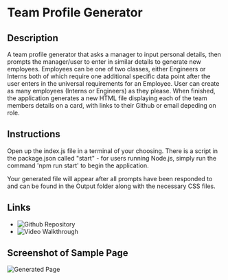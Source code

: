 # Team Profile Generator

## Description

A team profile generator that asks a manager to input personal details, then prompts the manager/user to enter in similar details to generate new employees.
Employees can be one of two classes, either Engineers or Interns both of which require one additional specific data point after the user enters in the universal requirements for an Employee. User can create as many employees (Interns or Engineers) as they please. When finished, the application generates a new HTML file displaying each of the team members details on a card, with links to their Github or email depeding on role.

## Instructions
Open up the index.js file in a terminal of your choosing. There is a script in the package.json called "start" - for users running Node.js, simply run the command 'npm run start' to begin the application.

Your generated file will appear after all prompts have been responded to and can be found in the Output folder along with the necessary CSS files.

## Links

- ![Github Repository](https://github.com/Atlas238/team-profile-generator)
- ![Video Walkthrough]()

## Screenshot of Sample Page

![Generated Page]()